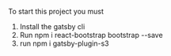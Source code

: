 To start this project you must
1. Install the gatsby cli
2. Run npm i react-bootstrap bootstrap --save
3. run npm i gatsby-plugin-s3
